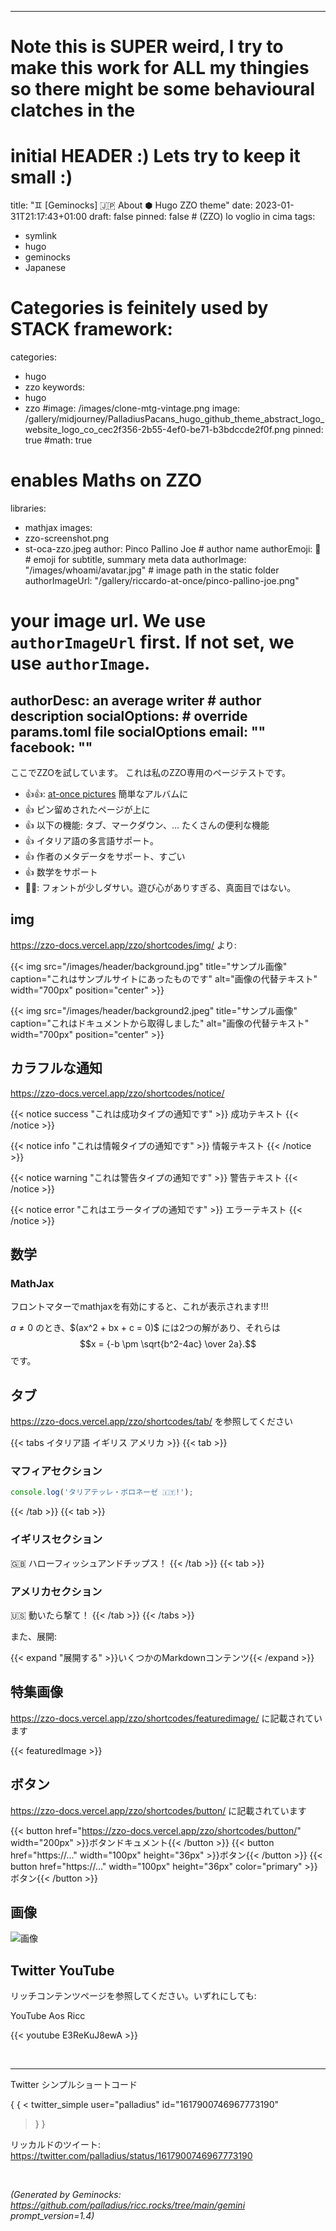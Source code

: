 <!-- Generated by Geminock vVER . cache_key='8e34ee1c4a43453cd1b99468a01707ff3738041f5e46e9e55d1210c7ca896c8e-jp.yaml' --> 
---
# Note this is SUPER weird, I try to make this work for ALL my thingies so there might be some behavioural clatches in the
# initial HEADER :) Lets try to keep it small :)
title: "♊ [Geminocks] 🇯🇵 About ⬢ Hugo ZZO theme"
date: 2023-01-31T21:17:43+01:00
draft: false
pinned: false # (ZZO) lo voglio in cima
tags:
- symlink
- hugo
- geminocks
- Japanese
# Categories is feinitely used by STACK framework:
categories:
- hugo
- zzo
keywords:
- hugo
- zzo
#image: /images/clone-mtg-vintage.png
image: /gallery/midjourney/PalladiusPacans_hugo_github_theme_abstract_logo_website_logo_co_cec2f356-2b55-4ef0-be71-b3bdccde2f0f.png
pinned: true
#math: true
# enables Maths on ZZO
libraries:
- mathjax
images:
- zzo-screenshot.png
- st-oca-zzo.jpeg
author: Pinco Pallino Joe # author name
authorEmoji: 🤖 # emoji for subtitle, summary meta data
authorImage: "/images/whoami/avatar.jpg" # image path in the static folder
authorImageUrl: "/gallery/riccardo-at-once/pinco-pallino-joe.png"
#  your image url. We use `authorImageUrl` first. If not set, we use `authorImage`.
authorDesc: an average writer # author description
socialOptions: # override params.toml file socialOptions
  email: ""
  facebook: ""
---


ここでZZOを試しています。 これは私のZZO専用のページテストです。

* 👍👍: [at-once pictures](https://zzo-docs.vercel.app/zzo/pages/gallery/) 簡単なアルバムに
* 👍 ピン留めされたページが上に
* 👍 以下の機能: タブ、マークダウン、... たくさんの便利な機能
* 👍 イタリア語の多言語サポート。
* 👍 作者のメタデータをサポート、すごい
* 👍 数学をサポート
* 👎🏾: フォントが少しダサい。遊び心がありすぎる、真面目ではない。


## img

https://zzo-docs.vercel.app/zzo/shortcodes/img/ より:

{{< img src="/images/header/background.jpg" title="サンプル画像" caption="これはサンプルサイトにあったものです" alt="画像の代替テキスト" width="700px" position="center" >}}

{{< img src="/images/header/background2.jpeg" title="サンプル画像" caption="これはドキュメントから取得しました" alt="画像の代替テキスト" width="700px" position="center" >}}

## カラフルな通知

https://zzo-docs.vercel.app/zzo/shortcodes/notice/

{{< notice success "これは成功タイプの通知です" >}}
成功テキスト
{{< /notice >}}

{{< notice info "これは情報タイプの通知です" >}}
情報テキスト
{{< /notice >}}

{{< notice warning "これは警告タイプの通知です" >}}
警告テキスト
{{< /notice >}}

{{< notice error "これはエラータイプの通知です" >}}
エラーテキスト
{{< /notice >}}

## 数学

### MathJax

フロントマターでmathjaxを有効にすると、これが表示されます!!!

$a \ne 0$ のとき、$\(ax^2 + bx + c = 0\)\$ には2つの解があり、それらは
$$x = {-b \pm \sqrt{b^2-4ac} \over 2a}.$$
です。

## タブ

https://zzo-docs.vercel.app/zzo/shortcodes/tab/ を参照してください

{{< tabs イタリア語 イギリス アメリカ >}}
  {{< tab >}}

  ### マフィアセクション

  ```javascript
  console.log('タリアテッレ・ボロネーゼ 🇮🇹!');
  ```

  {{< /tab >}}
  {{< tab >}}

  ### イギリスセクション

  🇬🇧 ハローフィッシュアンドチップス！
  {{< /tab >}}
  {{< tab >}}

  ### アメリカセクション

  🇺🇸 動いたら撃て！
  {{< /tab >}}
{{< /tabs >}}

また、展開:

{{< expand "展開する" >}}いくつかのMarkdownコンテンツ{{< /expand >}}

## 特集画像

https://zzo-docs.vercel.app/zzo/shortcodes/featuredimage/ に記載されています

{{< featuredImage >}}

## ボタン

https://zzo-docs.vercel.app/zzo/shortcodes/button/ に記載されています

{{< button href="https://zzo-docs.vercel.app/zzo/shortcodes/button/" width="200px" >}}ボタンドキュメント{{< /button >}}
{{< button href="https://..." width="100px" height="36px" >}}ボタン{{< /button >}}
{{< button href="https://..." width="100px" height="36px" color="primary" >}}ボタン{{< /button >}}


## 画像

![画像](/st-oca-zzo.jpeg)


## Twitter YouTube

リッチコンテンツページを参照してください。いずれにしても:

YouTube Aos Ricc

{{< youtube E3ReKuJ8ewA >}}

<br>

---

Twitter シンプルショートコード

{ { <
twitter_simple user="palladius" id="1617900746967773190"
> } }

リッカルドのツイート: https://twitter.com/palladius/status/1617900746967773190

<br>





*(Generated by Geminocks: https://github.com/palladius/ricc.rocks/tree/main/gemini prompt_version=1.4)*